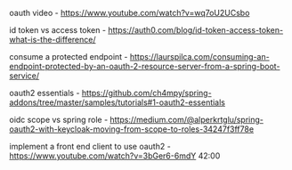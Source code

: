 oauth video - https://www.youtube.com/watch?v=wq7oU2UCsbo

id token vs access token - https://auth0.com/blog/id-token-access-token-what-is-the-difference/

consume a protected endpoint - https://laurspilca.com/consuming-an-endpoint-protected-by-an-oauth-2-resource-server-from-a-spring-boot-service/

oauth2 essentials - https://github.com/ch4mpy/spring-addons/tree/master/samples/tutorials#1-oauth2-essentials

oidc scope vs spring role - https://medium.com/@alperkrtglu/spring-oauth2-with-keycloak-moving-from-scope-to-roles-34247f3ff78e

implement a front end client to use oauth2 - https://www.youtube.com/watch?v=3bGer6-6mdY 42:00

